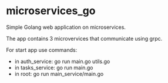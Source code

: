 # microservices_go
Simple Golang web application on microservices.

The app contains 3 microvervices that communicate using grpc.

For start app use commands:
- in auth_service: go run main.go utils.go 
- in tasks_service: go run main.go
- in root: go run main_service/main.go 
